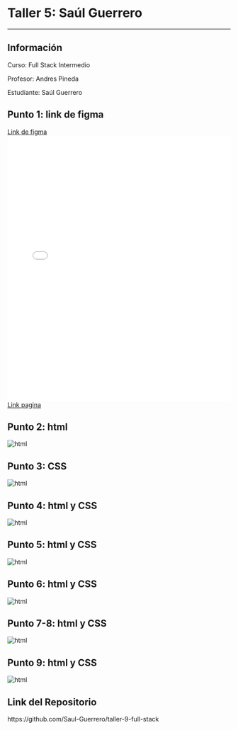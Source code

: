 <h1>Taller 5: Saúl Guerrero</h1>
<hr>

<h2>Información</h2>
<p>Curso: Full Stack Intermedio</p>
<p>Profesor: Andres Pineda </p>
<p>Estudiante: Saúl Guerrero</p>
<h2>Punto 1: link de figma</h2>
<a href="https://www.figma.com/file/6Jl5zDg5be6NVwnPxD5oIT/FullStack-V2?type=design&node-id=0%3A1&mode=design&t=PBqY35nAt6dqLetL-1">Link de figma</a>
<embed src="FullStack V2.pdf" type="application/pdf" width="100%" height="600px" />
<br>
<a href="https://github.com/Saul-Guerrero/T5interFull/">Link pagina</a>

<h2>Punto 2: html </h2>
<img src="./public/imagenes/html.png" alt="html">

<h2>Punto 3: CSS </h2>
<img src="./public/imagenes/imagenpagina.png" alt="html">

<h2>Punto 4: html y CSS </h2>
<img src="./public/imagenes/punto4_html_css.png" alt="html">

<h2>Punto 5: html y CSS </h2>
<img src="./public/imagenes/punto5_html_css.png" alt="html">

<h2>Punto 6: html y CSS </h2>
<img src="./public/imagenes/punto6_html_css.png" alt="html">

<h2>Punto 7-8: html y CSS </h2>
<img src="./public/imagenes/punto7_html_css.png" alt="html">

<h2>Punto 9: html y CSS </h2>
<img src="./public/imagenes/punto9_html_css.png" alt="html"> 

<h2>Link del Repositorio </h2>
<link>https://github.com/Saul-Guerrero/taller-9-full-stack </link> 
